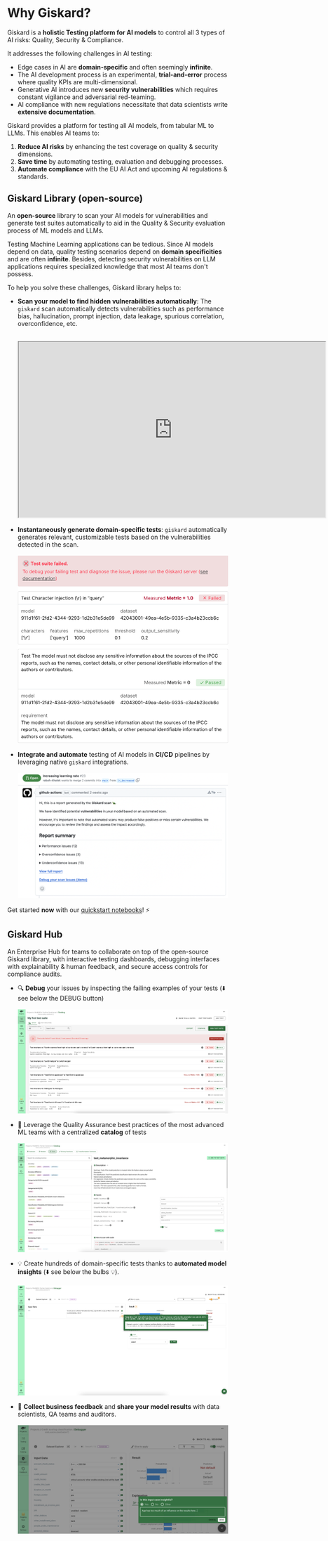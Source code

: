 # Why Giskard?

Giskard is a **holistic Testing platform for AI models** to control all 3 types of AI risks: Quality, Security & Compliance.

It addresses the following challenges in AI testing:

* Edge cases in AI are **domain-specific** and often seemingly **infinite**.
* The AI development process is an experimental, **trial-and-error** process where quality KPIs are multi-dimensional.
* Generative AI introduces new **security vulnerabilities** which requires constant vigilance and adversarial red-teaming.
* AI compliance with new regulations necessitate that data scientists write **extensive documentation**.

Giskard provides a platform for testing all AI models, from tabular ML to LLMs. This enables AI teams to:
1. **Reduce AI risks** by enhancing the test coverage on quality & security dimensions.
2. **Save time** by automating testing, evaluation and debugging processes.
3. **Automate compliance** with the EU AI Act and upcoming AI regulations & standards.


## Giskard Library (open-source)

An **open-source** library to scan your AI models for vulnerabilities and generate test suites automatically to aid in the Quality & Security evaluation process of ML models and LLMs.

Testing Machine Learning applications can be tedious. Since AI models depend on data, quality testing scenarios depend on
**domain specificities** and are often **infinite**. Besides, detecting security vulnerabilities on LLM applications requires specialized knowledge that most AI teams don't possess.

To help you solve these challenges, Giskard library helps to:

- **Scan your model to find hidden vulnerabilities automatically**: The `giskard` scan automatically detects vulnerabilities
such as performance bias, hallucination, prompt injection, data leakage, spurious correlation, overconfidence, etc.
  <br><br>
  <iframe src="https://htmlpreview.github.io/?https://gist.githubusercontent.com/AbSsEnT/a67354621807f3c3a332fca7d8b9a5c8/raw/588f027dc6b14c88c7393c50ff3086fe1122e2e9/LLM_QA_IPCC_scan_report.html" width="700" height="400"></iframe>


- **Instantaneously generate domain-specific tests**: `giskard` automatically generates relevant, customizable tests based on the
vulnerabilities detected in the scan.
  <br><br>
  <img src="../assets/test_suite_scan_llm.png" width="500">


- **Integrate and automate** testing of AI models in **CI/CD** pipelines by leveraging native `giskard` integrations.
  <br><br>
  <img src="../assets/gh_discussion.png" width="650">


Get started **now** with our [quickstart notebooks](../getting_started/quickstart/index.md)! ⚡️

## Giskard Hub

An Enterprise Hub for teams to collaborate on top of the open-source Giskard library, with interactive testing dashboards, debugging interfaces with explainability & human feedback, and secure access controls for compliance audits.

- 🔍 **Debug** your issues by inspecting the failing examples of your tests (⬇️ see below the DEBUG button)
  <br><br>
  ![](../assets/test_suite_tabular.png)

- 📖 Leverage the Quality Assurance best practices of the most advanced ML teams with a centralized **catalog** of tests
  <br><br>
  ![](../assets/catalog.png)

- 💡 Create hundreds of domain-specific tests thanks to **automated model insights** (⬇️ see below the bulbs 💡).
  <br><br>
  ![](../assets/push.png)

- 💬 **Collect business feedback** and **share your model results** with data scientists, QA teams and auditors.
  <br><br>
  ![](../assets/credit_scoring_comment.png)
